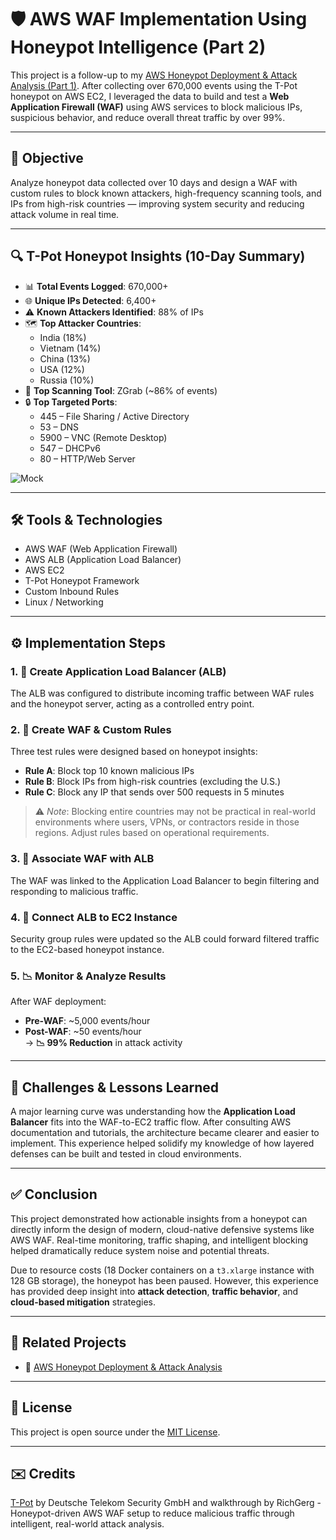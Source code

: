 # 🛡️ AWS WAF Implementation Using Honeypot Intelligence (Part 2)

This project is a follow-up to my [AWS Honeypot Deployment & Attack Analysis (Part 1)](https://github.com/RichGerg/aws-honeypot-attack-analysis). After collecting over 670,000 events using the T-Pot honeypot on AWS EC2, I leveraged the data to build and test a **Web Application Firewall (WAF)** using AWS services to block malicious IPs, suspicious behavior, and reduce overall threat traffic by over 99%.

---

## 📌 Objective

Analyze honeypot data collected over 10 days and design a WAF with custom rules to block known attackers, high-frequency scanning tools, and IPs from high-risk countries — improving system security and reducing attack volume in real time.

---

## 🔍 T-Pot Honeypot Insights (10-Day Summary)

- 📊 **Total Events Logged**: 670,000+
- 🌐 **Unique IPs Detected**: 6,400+
- ⚠️ **Known Attackers Identified**: 88% of IPs
- 🗺️ **Top Attacker Countries**:
  - India (18%)
  - Vietnam (14%)
  - China (13%)
  - USA (12%)
  - Russia (10%)
- 🧪 **Top Scanning Tool**: ZGrab (~86% of events)
- 🔒 **Top Targeted Ports**:
  - 445 – File Sharing / Active Directory
  - 53 – DNS
  - 5900 – VNC (Remote Desktop)
  - 547 – DHCPv6
  - 80 – HTTP/Web Server

![Mock](https://www.phishy.cloud/assets/img/proj/mock9.jpg)

---

## 🛠️ Tools & Technologies

- AWS WAF (Web Application Firewall)
- AWS ALB (Application Load Balancer)
- AWS EC2
- T-Pot Honeypot Framework
- Custom Inbound Rules
- Linux / Networking

---

## ⚙️ Implementation Steps

### 1. 🔀 Create Application Load Balancer (ALB)
The ALB was configured to distribute incoming traffic between WAF rules and the honeypot server, acting as a controlled entry point.

### 2. 🧱 Create WAF & Custom Rules
Three test rules were designed based on honeypot insights:
- **Rule A**: Block top 10 known malicious IPs
- **Rule B**: Block IPs from high-risk countries (excluding the U.S.)
- **Rule C**: Block any IP that sends over 500 requests in 5 minutes

> ⚠️ *Note*: Blocking entire countries may not be practical in real-world environments where users, VPNs, or contractors reside in those regions. Adjust rules based on operational requirements.

### 3. 🔗 Associate WAF with ALB
The WAF was linked to the Application Load Balancer to begin filtering and responding to malicious traffic.

### 4. 🔄 Connect ALB to EC2 Instance
Security group rules were updated so the ALB could forward filtered traffic to the EC2-based honeypot instance.

### 5. 📉 Monitor & Analyze Results
After WAF deployment:
- **Pre-WAF**: ~5,000 events/hour
- **Post-WAF**: ~50 events/hour  
→ **📉 99% Reduction** in attack activity

---

## 🧠 Challenges & Lessons Learned

A major learning curve was understanding how the **Application Load Balancer** fits into the WAF-to-EC2 traffic flow. After consulting AWS documentation and tutorials, the architecture became clearer and easier to implement. This experience helped solidify my knowledge of how layered defenses can be built and tested in cloud environments.

---

## ✅ Conclusion

This project demonstrated how actionable insights from a honeypot can directly inform the design of modern, cloud-native defensive systems like AWS WAF. Real-time monitoring, traffic shaping, and intelligent blocking helped dramatically reduce system noise and potential threats.

Due to resource costs (18 Docker containers on a `t3.xlarge` instance with 128 GB storage), the honeypot has been paused. However, this experience has provided deep insight into **attack detection**, **traffic behavior**, and **cloud-based mitigation** strategies.

---

## 🔗 Related Projects

- 📡 [AWS Honeypot Deployment & Attack Analysis](https://github.com/RichGerg/aws-honeypot-attack-analysis)

---

## 📄 License

This project is open source under the [MIT License](LICENSE).

---

## ✉️ Credits

[T-Pot](https://github.com/telekom-security/tpotce) by Deutsche Telekom Security GmbH and walkthrough by RichGerg - Honeypot-driven AWS WAF setup to reduce malicious traffic through intelligent, real-world attack analysis.
